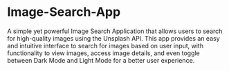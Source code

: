 # Image-Search-App
A simple yet powerful Image Search Application that allows users to search for high-quality images using the Unsplash API. This app provides an easy and intuitive interface to search for images based on user input, with functionality to view images, access image details, and even toggle between Dark Mode and Light Mode for a better user experience.
